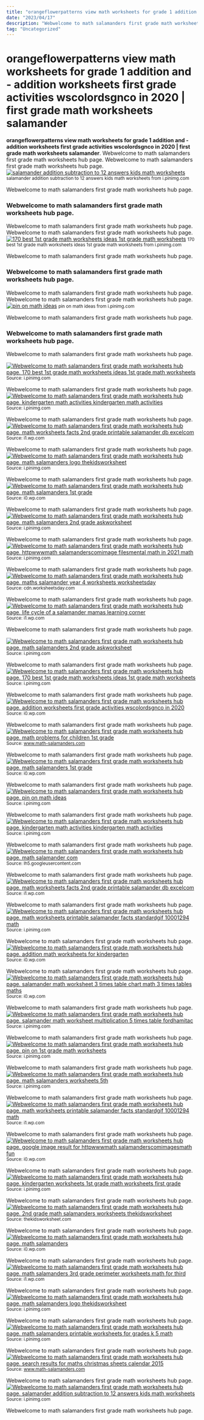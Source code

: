 ```yaml
---
title: "orangeflowerpatterns view math worksheets for grade 1 addition and - addition worksheets first grade activities wscolordsgnco in 2020 | first grade math worksheets salamander"
date: "2023/04/17"
description: "Webwelcome to math salamanders first grade math worksheets hub page."
tag: "Uncategorized"
---
```


# orangeflowerpatterns view math worksheets for grade 1 addition and - addition worksheets first grade activities wscolordsgnco in 2020 | first grade math worksheets salamander
**orangeflowerpatterns view math worksheets for grade 1 addition and - addition worksheets first grade activities wscolordsgnco in 2020 | first grade math worksheets salamander**. Webwelcome to math salamanders first grade math worksheets hub page.
Webwelcome to math salamanders first grade math worksheets hub page.
[![salamander addition subtraction to 12 answers kids math worksheets](https://i.pinimg.com/736x/78/17/80/781780a3ee7fb72bb17cef717086902d.jpg "salamander addition subtraction to 12 answers kids math worksheets")](https://i.pinimg.com/736x/78/17/80/781780a3ee7fb72bb17cef717086902d.jpg)
<small>salamander addition subtraction to 12 answers kids math worksheets from i.pinimg.com</small>

Webwelcome to math salamanders first grade math worksheets hub page.

### Webwelcome to math salamanders first grade math worksheets hub page.
Webwelcome to math salamanders first grade math worksheets hub page.
Webwelcome to math salamanders first grade math worksheets hub page.
[![170 best 1st grade math worksheets ideas 1st grade math worksheets](https://i.pinimg.com/236x/03/e4/89/03e489059aa5a76ed27ee18ec62a860a.jpg "170 best 1st grade math worksheets ideas 1st grade math worksheets")](https://i.pinimg.com/236x/03/e4/89/03e489059aa5a76ed27ee18ec62a860a.jpg)
<small>170 best 1st grade math worksheets ideas 1st grade math worksheets from i.pinimg.com</small>

Webwelcome to math salamanders first grade math worksheets hub page.

### Webwelcome to math salamanders first grade math worksheets hub page.
Webwelcome to math salamanders first grade math worksheets hub page.
Webwelcome to math salamanders first grade math worksheets hub page.
[![pin on math ideas](https://i.pinimg.com/originals/e2/4c/85/e24c85a6b38a9c9913111856b3f7a75d.gif "pin on math ideas")](https://i.pinimg.com/originals/e2/4c/85/e24c85a6b38a9c9913111856b3f7a75d.gif)
<small>pin on math ideas from i.pinimg.com</small>

Webwelcome to math salamanders first grade math worksheets hub page.

### Webwelcome to math salamanders first grade math worksheets hub page.
Webwelcome to math salamanders first grade math worksheets hub page.


[![Webwelcome to math salamanders first grade math worksheets hub page. 170 best 1st grade math worksheets ideas 1st grade math worksheets](http://tse4.mm.bing.net/th?id=OIP.dO8yyg1a0It4dVLtQyZfPgAAAA&amp;pid=15.1 "170 best 1st grade math worksheets ideas 1st grade math worksheets")](https://i.pinimg.com/236x/03/e4/89/03e489059aa5a76ed27ee18ec62a860a.jpg)
<small>Source: i.pinimg.com</small>

Webwelcome to math salamanders first grade math worksheets hub page.
[![Webwelcome to math salamanders first grade math worksheets hub page. kindergarten math activities kindergarten math activities](http://tse1.mm.bing.net/th?id=OIP.Kdnr_gLfUxf6sLV8YIGX2AAAAA&amp;pid=15.1 "kindergarten math activities kindergarten math activities")](https://i.pinimg.com/originals/e1/07/50/e107503d970c9fc340f6b20d272027db.gif)
<small>Source: i.pinimg.com</small>

Webwelcome to math salamanders first grade math worksheets hub page.
[![Webwelcome to math salamanders first grade math worksheets hub page. math worksheets facts 2nd grade printable salamander db excelcom](http://tse2.mm.bing.net/th?id=OIP.A6-t260KbiUV_nX-_Y7sJQAAAA&amp;pid=15.1 "math worksheets facts 2nd grade printable salamander db excelcom")](https://i1.wp.com/db-excel.com/wp-content/uploads/2019/09/math-worksheets-facts-2nd-grade-printable-salamander-768x994.gif)
<small>Source: i1.wp.com</small>

Webwelcome to math salamanders first grade math worksheets hub page.
[![Webwelcome to math salamanders first grade math worksheets hub page. math salamanders logo thekidsworksheet](http://tse1.mm.bing.net/th?id=OIP.3VXlDAFDjv4O89agpW-v-AAAAA&amp;pid=15.1 "math salamanders logo thekidsworksheet")](https://i.pinimg.com/originals/cc/a2/d3/cca2d37daba01072ad4a490324ce7a16.gif)
<small>Source: i.pinimg.com</small>

Webwelcome to math salamanders first grade math worksheets hub page.
[![Webwelcome to math salamanders first grade math worksheets hub page. math salamanders 1st grade](http://tse1.mm.bing.net/th?id=OIP.WxQ3FrvNmI3K0ECWBPV7NwHaJl&amp;pid=15.1 "math salamanders 1st grade")](https://i0.wp.com/i.pinimg.com/originals/63/1b/54/631b54b72ba146cc3955c42c9d306be5.jpg)
<small>Source: i0.wp.com</small>

Webwelcome to math salamanders first grade math worksheets hub page.
[![Webwelcome to math salamanders first grade math worksheets hub page. math salamanders 2nd grade askworksheet](http://tse2.mm.bing.net/th?id=OIP.sqEfp6sGmrQ02xDFfBJJUAAAAA&amp;pid=15.1 "math salamanders 2nd grade askworksheet")](https://i.pinimg.com/originals/f4/85/bd/f485bd068ac680773e9be31f5fcca193.jpg)
<small>Source: i.pinimg.com</small>

Webwelcome to math salamanders first grade math worksheets hub page.
[![Webwelcome to math salamanders first grade math worksheets hub page. httpwwwmath salamanderscomimage filesmental math in 2021 math](http://tse1.mm.bing.net/th?id=OIP.-qFfqF4dMN_TqCGWio5SHQAAAA&amp;pid=15.1 "httpwwwmath salamanderscomimage filesmental math in 2021 math")](https://i.pinimg.com/736x/12/9a/f2/129af2dd4d7b35ea664ea49971331ffe.jpg)
<small>Source: i.pinimg.com</small>

Webwelcome to math salamanders first grade math worksheets hub page.
[![Webwelcome to math salamanders first grade math worksheets hub page. maths salamander year 4 worksheets worksheetsday](http://tse3.mm.bing.net/th?id=OIP.yxg5-LmzM5D7eCixjmw88wHaJk&amp;pid=15.1 "maths salamander year 4 worksheets worksheetsday")](https://cdn.worksheetsday.com/wp-content/uploads/2021/10/math_salamanders_th_grade_first_grade_math_worksheets_mental_3.jpeg)
<small>Source: cdn.worksheetsday.com</small>

Webwelcome to math salamanders first grade math worksheets hub page.
[![Webwelcome to math salamanders first grade math worksheets hub page. life cycle of a salamander mamas learning corner](http://tse2.mm.bing.net/th?id=OIP.QdpqBlh_zSJ9IPnqTeNUVAHaHa&amp;pid=15.1 "life cycle of a salamander mamas learning corner")](https://i1.wp.com/www.mamaslearningcorner.com/wp-content/uploads/2016/10/Salamander-Life-Cycle-Worksheets-8x8.jpg?fit=576,576&amp;ssl=1)
<small>Source: i1.wp.com</small>

Webwelcome to math salamanders first grade math worksheets hub page.

[![Webwelcome to math salamanders first grade math worksheets hub page. math salamanders 2nd grade askworksheet](http://tse2.mm.bing.net/th?id=OIP.sqEfp6sGmrQ02xDFfBJJUAAAAA&amp;pid=15.1 "math salamanders 2nd grade askworksheet")](https://i.pinimg.com/originals/f4/85/bd/f485bd068ac680773e9be31f5fcca193.jpg)
<small>Source: i.pinimg.com</small>

Webwelcome to math salamanders first grade math worksheets hub page.
[![Webwelcome to math salamanders first grade math worksheets hub page. 170 best 1st grade math worksheets ideas 1st grade math worksheets](http://tse4.mm.bing.net/th?id=OIP.dO8yyg1a0It4dVLtQyZfPgAAAA&amp;pid=15.1 "170 best 1st grade math worksheets ideas 1st grade math worksheets")](https://i.pinimg.com/236x/03/e4/89/03e489059aa5a76ed27ee18ec62a860a.jpg)
<small>Source: i.pinimg.com</small>

Webwelcome to math salamanders first grade math worksheets hub page.
[![Webwelcome to math salamanders first grade math worksheets hub page. addition worksheets first grade activities wscolordsgnco in 2020](http://tse2.mm.bing.net/th?id=OIP.w382sR8klcabfosxxud4GgAAAA&amp;pid=15.1 "addition worksheets first grade activities wscolordsgnco in 2020")](https://i0.wp.com/www.math-salamanders.com/image-files/math-games-for-first-graders-salamander-shoot-out-10.gif)
<small>Source: i0.wp.com</small>

Webwelcome to math salamanders first grade math worksheets hub page.
[![Webwelcome to math salamanders first grade math worksheets hub page. math problems for children 1st grade](http://tse4.mm.bing.net/th?id=OIP.fIMFZLYUffrO0Y0FJPYAogHaJl&amp;pid=15.1 "math problems for children 1st grade")](https://www.math-salamanders.com/image-files/integer-word-problems-salamander-towers.gif)
<small>Source: www.math-salamanders.com</small>

Webwelcome to math salamanders first grade math worksheets hub page.
[![Webwelcome to math salamanders first grade math worksheets hub page. math salamanders 1st grade](http://tse1.mm.bing.net/th?id=OIP.WxQ3FrvNmI3K0ECWBPV7NwHaJl&amp;pid=15.1 "math salamanders 1st grade")](https://i0.wp.com/i.pinimg.com/originals/63/1b/54/631b54b72ba146cc3955c42c9d306be5.jpg)
<small>Source: i0.wp.com</small>

Webwelcome to math salamanders first grade math worksheets hub page.
[![Webwelcome to math salamanders first grade math worksheets hub page. pin on math ideas](http://tse1.mm.bing.net/th?id=OIP.YYoRCUx3BM2YCGY0PpORfQHaJl&amp;pid=15.1 "pin on math ideas")](https://i.pinimg.com/originals/e2/4c/85/e24c85a6b38a9c9913111856b3f7a75d.gif)
<small>Source: i.pinimg.com</small>

Webwelcome to math salamanders first grade math worksheets hub page.
[![Webwelcome to math salamanders first grade math worksheets hub page. kindergarten math activities kindergarten math activities](http://tse1.mm.bing.net/th?id=OIP.Kdnr_gLfUxf6sLV8YIGX2AAAAA&amp;pid=15.1 "kindergarten math activities kindergarten math activities")](https://i.pinimg.com/originals/e1/07/50/e107503d970c9fc340f6b20d272027db.gif)
<small>Source: i.pinimg.com</small>

Webwelcome to math salamanders first grade math worksheets hub page.
[![Webwelcome to math salamanders first grade math worksheets hub page. math salamander com](http://tse4.mm.bing.net/th?id=OIP.Rt4K0XXgJEpnOAH6ACPXdAHaEq&amp;pid=15.1 "math salamander com")](https://lh5.googleusercontent.com/proxy/ECUaz0RFl1ZGlpbW2EW4sq-oo9DyvPAZP8Y3_rqqRWW0_QtC_GFG0FQRNgpHTm7pxqOz7av7lMdp5Ic37GAs8RTzDLGmepkPYr7SrSGPzlTDUo_eWnEst1AEAWnzJP_o=w1200-h630-p-k-no-nu)
<small>Source: lh5.googleusercontent.com</small>

Webwelcome to math salamanders first grade math worksheets hub page.
[![Webwelcome to math salamanders first grade math worksheets hub page. math worksheets facts 2nd grade printable salamander db excelcom](http://tse2.mm.bing.net/th?id=OIP.A6-t260KbiUV_nX-_Y7sJQAAAA&amp;pid=15.1 "math worksheets facts 2nd grade printable salamander db excelcom")](https://i1.wp.com/db-excel.com/wp-content/uploads/2019/09/math-worksheets-facts-2nd-grade-printable-salamander-768x994.gif)
<small>Source: i1.wp.com</small>

Webwelcome to math salamanders first grade math worksheets hub page.
[![Webwelcome to math salamanders first grade math worksheets hub page. math worksheets printable salamander facts standardgif 10001294 math](http://tse2.mm.bing.net/th?id=OIP.pxGZNsjm5XBR4bWE4cxk9wAAAA&amp;pid=15.1 "math worksheets printable salamander facts standardgif 10001294 math")](https://i.pinimg.com/474x/94/a3/32/94a332da77bdf22674c3b9e6dc4845d7.jpg)
<small>Source: i.pinimg.com</small>

Webwelcome to math salamanders first grade math worksheets hub page.
[![Webwelcome to math salamanders first grade math worksheets hub page. addition math worksheets for kindergarten](http://tse1.mm.bing.net/th?id=OIP.ivm-bb7NFuamX8JqQOfCaQAAAA&amp;pid=15.1 "addition math worksheets for kindergarten")](https://i0.wp.com/www.math-salamanders.com/image-files/operation-salamander-addition-kindergarten.gif)
<small>Source: i0.wp.com</small>

Webwelcome to math salamanders first grade math worksheets hub page.
[![Webwelcome to math salamanders first grade math worksheets hub page. salamander math worksheet 3 times table chart math 3 times tables maths](http://tse3.mm.bing.net/th?id=OIP.2rNPa9xnSxeMbKKAcpMMawHaI3&amp;pid=15.1 "salamander math worksheet 3 times table chart math 3 times tables maths")](https://i0.wp.com/i.pinimg.com/736x/36/85/d6/3685d63e115e6ab7fae93484a32a3c31.jpg)
<small>Source: i0.wp.com</small>

Webwelcome to math salamanders first grade math worksheets hub page.
[![Webwelcome to math salamanders first grade math worksheets hub page. salamander math worksheet multiplication 5 times table fordhamitac](http://tse1.mm.bing.net/th?id=OIP.LT0bnVMAraQjK7GqWdfcjAAAAA&amp;pid=15.1 "salamander math worksheet multiplication 5 times table fordhamitac")](https://i.pinimg.com/736x/7d/cc/9d/7dcc9d1b9a247fb5fafe90440b97b9da.jpg)
<small>Source: i.pinimg.com</small>

Webwelcome to math salamanders first grade math worksheets hub page.
[![Webwelcome to math salamanders first grade math worksheets hub page. pin on 1st grade math worksheets](http://tse4.mm.bing.net/th?id=OIP.PoN7M2_xlDsIjHEFLxZu2wAAAA&amp;pid=15.1 "pin on 1st grade math worksheets")](https://i.pinimg.com/736x/04/e0/44/04e04415cd0e65ecf4b0644d817c4a97.jpg)
<small>Source: i.pinimg.com</small>

Webwelcome to math salamanders first grade math worksheets hub page.
[![Webwelcome to math salamanders first grade math worksheets hub page. math salamanders worksheets 5th](http://tse4.mm.bing.net/th?id=OIP.XDZsomN9LaxhpcvIynS1hQAAAA&amp;pid=15.1 "math salamanders worksheets 5th")](https://i.pinimg.com/originals/f2/26/74/f226744e7afebdf72b5f96c47dab722e.gif)
<small>Source: i.pinimg.com</small>

Webwelcome to math salamanders first grade math worksheets hub page.
[![Webwelcome to math salamanders first grade math worksheets hub page. math worksheets printable salamander facts standardgif 10001294 math](http://tse3.mm.bing.net/th?id=OIP.EAdXoHgFUuLzWvgi9wMRCwAAAA&amp;pid=15.1 "math worksheets printable salamander facts standardgif 10001294 math")](https://i1.wp.com/www.2nd-grade-math-salamanders.com/image-files/2nd-grade-math-addition-facts-to-12-2.gif)
<small>Source: i1.wp.com</small>

Webwelcome to math salamanders first grade math worksheets hub page.
[![Webwelcome to math salamanders first grade math worksheets hub page. google image result for httpwwwmath salamanderscomimagesmath fun](http://tse2.mm.bing.net/th?id=OIP.vLno88K67bCBBPjWStSOzwHaJl&amp;pid=15.1 "google image result for httpwwwmath salamanderscomimagesmath fun")](https://i0.wp.com/i.pinimg.com/originals/10/2f/34/102f34c17434ecbe23f401262f676b5f.gif)
<small>Source: i0.wp.com</small>

Webwelcome to math salamanders first grade math worksheets hub page.
[![Webwelcome to math salamanders first grade math worksheets hub page. kindergarten worksheets 1st grade math worksheets first grade](http://tse2.mm.bing.net/th?id=OIP.vhAQR0MNN_-xFaU7J5UcFAHaJk&amp;pid=15.1 "kindergarten worksheets 1st grade math worksheets first grade")](https://i.pinimg.com/236x/06/8c/09/068c094c87befac2a4e4560be2332dd3--addition-facts-imagination-station.jpg?nii=t)
<small>Source: i.pinimg.com</small>

Webwelcome to math salamanders first grade math worksheets hub page.
[![Webwelcome to math salamanders first grade math worksheets hub page. 2nd grade math salamanders worksheets thekidsworksheet](http://tse3.mm.bing.net/th?id=OIP.DAMVAhPi4axHN7QyK3LVIQAAAA&amp;pid=15.1 "2nd grade math salamanders worksheets thekidsworksheet")](https://thekidsworksheet.com/wp-content/uploads/2022/01/4b3aebd025176a7c8663d447a80770bc.gif)
<small>Source: thekidsworksheet.com</small>

Webwelcome to math salamanders first grade math worksheets hub page.
[![Webwelcome to math salamanders first grade math worksheets hub page. math salamanders](http://tse3.mm.bing.net/th?id=OIP.eSA2QZq0JR2AgV87VpMrrAAAAA&amp;pid=15.1 "math salamanders")](https://i0.wp.com/lh6.googleusercontent.com/proxy/p8_AJXaLLjblf3BSpdWRTEDsvrMcOFLQrh4THRqCsXiNGp-hn3uawlkWMV701gUEi9bJv0QLKHliWXcqbmArgTkDf2wKJUmBMw17v_7JQ76cHtrPPNoddYigzXIHQCmPW_RlrmxNiOsxgwa4apE0-8iF=s0-d)
<small>Source: i0.wp.com</small>

Webwelcome to math salamanders first grade math worksheets hub page.
[![Webwelcome to math salamanders first grade math worksheets hub page. math salamanders 3rd grade perimeter worksheets math for third](http://tse4.mm.bing.net/th?id=OIP.9zfWECXkd1MRgroffeT4PQAAAA&amp;pid=15.1 "math salamanders 3rd grade perimeter worksheets math for third")](https://i1.wp.com/s-media-cache-ak0.pinimg.com/originals/f7/37/d6/f737d61025e477531182ba1f7de4f83d.jpg)
<small>Source: i1.wp.com</small>

Webwelcome to math salamanders first grade math worksheets hub page.
[![Webwelcome to math salamanders first grade math worksheets hub page. math salamanders logo thekidsworksheet](http://tse1.mm.bing.net/th?id=OIP.3VXlDAFDjv4O89agpW-v-AAAAA&amp;pid=15.1 "math salamanders logo thekidsworksheet")](https://i.pinimg.com/originals/cc/a2/d3/cca2d37daba01072ad4a490324ce7a16.gif)
<small>Source: i.pinimg.com</small>

Webwelcome to math salamanders first grade math worksheets hub page.
[![Webwelcome to math salamanders first grade math worksheets hub page. math salamanders printable worksheets for grades k 5 math](http://tse4.mm.bing.net/th?id=OIP.5iuuqHBnB5AJR6W8pSN4eAAAAA&amp;pid=15.1 "math salamanders printable worksheets for grades k 5 math")](https://i.pinimg.com/736x/e2/a8/39/e2a8395503b24e5c96dd513c62261dda--printable-worksheets-math-worksheets.jpg)
<small>Source: i.pinimg.com</small>

Webwelcome to math salamanders first grade math worksheets hub page.
[![Webwelcome to math salamanders first grade math worksheets hub page. search results for maths christmas sheets calendar 2015](http://tse3.mm.bing.net/th?id=OIP.80Bidi_aMqYBWUFsw26JRgAAAA&amp;pid=15.1 "search results for maths christmas sheets calendar 2015")](http://www.math-salamanders.com/image-files/math-problem-worksheets-salamander-fishing.gif)
<small>Source: www.math-salamanders.com</small>

Webwelcome to math salamanders first grade math worksheets hub page.
[![Webwelcome to math salamanders first grade math worksheets hub page. salamander addition subtraction to 12 answers kids math worksheets](http://tse1.mm.bing.net/th?id=OIP.OVPC58TYOJd8zLNeN0XDogAAAA&amp;pid=15.1 "salamander addition subtraction to 12 answers kids math worksheets")](https://i.pinimg.com/736x/78/17/80/781780a3ee7fb72bb17cef717086902d.jpg)
<small>Source: i.pinimg.com</small>

Webwelcome to math salamanders first grade math worksheets hub page.

